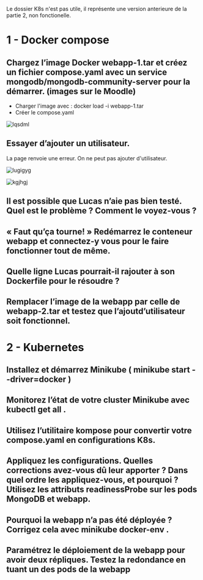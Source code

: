 Le dossier K8s n'est pas utile, il représente une version anterieure de la partie 2, non fonctionelle.

# 1 - Docker compose
## Chargez l’image Docker webapp-1.tar et créez un fichier compose.yaml avec un service mongodb/mongodb-community-server pour la démarrer. (images sur le Moodle)
- Charger l'image avec : docker load -i webapp-1.tar
- Créer le compose.yaml

![lqsdml](https://github.com/user-attachments/assets/dda36c8e-b816-4219-8cb0-a98a284eff30)

## Essayer d’ajouter un utilisateur.
La page renvoie une erreur. On ne peut pas ajouter d'utilisateur.

![lugigyg](https://github.com/user-attachments/assets/40a2af54-13d0-4d01-b1ea-c2162ffcc82f)

![kgjhgj](https://github.com/user-attachments/assets/07199db6-effb-442a-a205-a0c07f49ffe3)

## Il est possible que Lucas n’aie pas bien testé. Quel est le problème ? Comment le voyez-vous ?


## « Faut qu’ça tourne! » Redémarrez le conteneur webapp et connectez-y vous pour le faire fonctionner tout de même.


## Quelle ligne Lucas pourrait-il rajouter à son Dockerfile pour le résoudre ?


## Remplacer l’image de la webapp par celle de webapp-2.tar et testez que l’ajoutd’utilisateur soit fonctionnel.

# 2 - Kubernetes

## Installez et démarrez Minikube ( minikube start --driver=docker )


## Monitorez l’état de votre cluster Minikube avec kubectl get all .


## Utilisez l’utilitaire kompose pour convertir votre compose.yaml en configurations K8s.


## Appliquez les configurations. Quelles corrections avez-vous dû leur apporter ? Dans quel ordre les appliquez-vous, et pourquoi ? Utilisez les attributs readinessProbe sur les pods MongoDB et webapp.


## Pourquoi la webapp n’a pas été déployée ? Corrigez cela avec minikube docker-env .


## Paramétrez le déploiement de la webapp pour avoir deux répliques. Testez la redondance en tuant un des pods de la webapp

